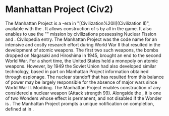 # Manhattan Project (Civ2)

The Manhattan Project is a -era in "[Civilization%20II](Civilization II)", available with the . It allows construction of s by all in the game. It also enables to use the "" mission by civilizations possessing Nuclear Fission and .
Civilopedia entry.
The Manhattan Project was the code name for an intensive and costly research effort during World War II that resulted in the development of atomic weapons. The first two such weapons, the bombs dropped on Nagasaki and Hiroshima in 1945, brought an end to the second World War. For a short time, the United States held a monopoly on atomic weapons. However, by 1949 the Soviet Union had also developed similar technology, based in part on Manhattan Project information obtained through espionage. The nuclear standoff that has resulted from this balance of power may be largely responsible for the absence of major wars since World War II.
Modding.
The Manhattan Project enables construction of any considered a nuclear weapon (Attack strength 99). Alongside the , it is one of two Wonders whose effect is permanent, and not disabled if the Wonder is .
The Manhattan Project prompts a unique notification on completion, defined at in .